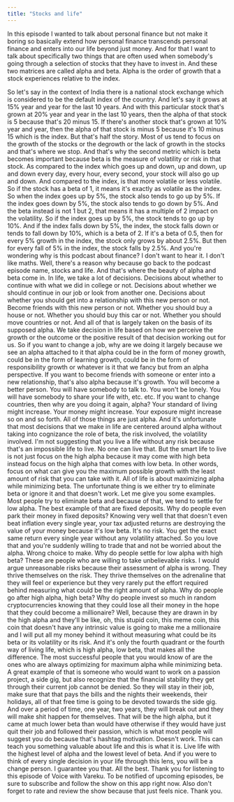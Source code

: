 ```yaml
---
title: "Stocks and life"
---
```

In this episode I wanted to talk about personal finance but not make it boring so basically extend how personal finance transcends personal finance and enters into our life beyond just money. And for that I want to talk about specifically two things that are often used when somebody's going through a selection of stocks that they have to invest in. And these two matrices are called alpha and beta. Alpha is the order of growth that a stock experiences relative to the index. 

So let's say in the context of India there is a national stock exchange which is considered to be the default index of the country. And let's say it grows at 15% year and year for the last 10 years. And with this particular stock that's grown at 20% year and year in the last 10 years, then the alpha of that stock is 5 because that's 20 minus 15. If there's another stock that's grown at 10% year and year, then the alpha of that stock is minus 5 because it's 10 minus 15 which is the index. But that's half the story. Most of us tend to focus on the growth of the stocks or the degrowth or the lack of growth in the stocks and that's where we stop. And that's why the second metric which is beta becomes important because beta is the measure of volatility or risk in that stock. As compared to the index which goes up and down, up and down, up and down every day, every hour, every second, your stock will also go up and down. And compared to the index, is that more volatile or less volatile. So if the stock has a beta of 1, it means it's exactly as volatile as the index. So when the index goes up by 5%, the stock also tends to go up by 5%. If the index goes down by 5%, the stock also tends to go down by 5%. And the beta instead is not 1 but 2, that means it has a multiple of 2 impact on the volatility. So if the index goes up by 5%, the stock tends to go up by 10%. And if the index falls down by 5%, the index, the stock falls down or tends to fall down by 10%, which is a beta of 2. If it's a beta of 0.5, then for every 5% growth in the index, the stock only grows by about 2.5%. But then for every fall of 5% in the index, the stock falls by 2.5%. And you're wondering why is this podcast about finance? I don't want to hear it. I don't like maths. Well, there's a reason why because go back to the podcast episode name, stocks and life. And that's where the beauty of alpha and beta come in. In life, we take a lot of decisions. Decisions about whether to continue with what we did in college or not. Decisions about whether we should continue in our job or look from another one. Decisions about whether you should get into a relationship with this new person or not. Become friends with this new person or not. Whether you should buy a house or not. Whether you should buy this car or not. Whether you should move countries or not. And all of that is largely taken on the basis of its supposed alpha. We take decision in life based on how we perceive the growth or the outcome or the positive result of that decision working out for us. So if you want to change a job, why are we doing it largely because we see an alpha attached to it that alpha could be in the form of money growth, could be in the form of learning growth, could be in the form of responsibility growth or whatever is it that we fancy but from an alpha perspective. If you want to become friends with someone or enter into a new relationship, that's also alpha because it's growth. You will become a better person. You will have somebody to talk to. You won't be lonely. You will have somebody to share your life with, etc. etc. If you want to change countries, then why are you doing it again, alpha? Your standard of living might increase. Your money might increase. Your exposure might increase so on and so forth. All of those things are just alpha. And it's unfortunate that most decisions that we make in life are centered around alpha without taking into cognizance the role of beta, the risk involved, the volatility involved. I'm not suggesting that you live a life without any risk because that's an impossible life to live. No one can live that. But the smart life to live is not just focus on the high alpha because it may come with high beta instead focus on the high alpha that comes with low beta. In other words, focus on what can give you the maximum possible growth with the least amount of risk that you can take with it. All of life is about maximizing alpha while minimizing beta. The unfortunate thing is we either try to eliminate beta or ignore it and that doesn't work. Let me give you some examples. Most people try to eliminate beta and because of that, we tend to settle for low alpha. The best example of that are fixed deposits. Why do people even park their money in fixed deposits? Knowing very well that that doesn't even beat inflation every single year, your tax adjusted returns are destroying the value of your money because it's low beta. It's no risk. You get the exact same return every single year without any volatility attached. So you love that and you're suddenly willing to trade that and not be worried about the alpha. Wrong choice to make. Why do people settle for low alpha with high beta? These are people who are willing to take unbelievable risks. I would argue unreasonable risks because their assessment of alpha is wrong. They thrive themselves on the risk. They thrive themselves on the adrenaline that they will feel or experience but they very rarely put the effort required behind measuring what could be the right amount of alpha. Why do people go after high alpha, high beta? Why do people invest so much in random cryptocurrencies knowing that they could lose all their money in the hope that they could become a millionaire? Well, because they are drawn in by the high alpha and they'll be like, oh, this stupid coin, this meme coin, this coin that doesn't have any intrinsic value is going to make me a millionaire and I will put all my money behind it without measuring what could be its beta or its volatility or its risk. And it's only the fourth quadrant or the fourth way of living life, which is high alpha, low beta, that makes all the difference. The most successful people that you would know of are the ones who are always optimizing for maximum alpha while minimizing beta. A great example of that is someone who would want to work on a passion project, a side gig, but also recognize that the financial stability they get through their current job cannot be denied. So they will stay in their job, make sure that that pays the bills and the nights their weekends, their holidays, all of that free time is going to be devoted towards the side gig. And over a period of time, one year, two years, they will break out and they will make shit happen for themselves. That will be the high alpha, but it came at much lower beta than would have otherwise if they would have just quit their job and followed their passion, which is what most people will suggest you do because that's hashtag motivation. Doesn't work. This can teach you something valuable about life and this is what it is. Live life with the highest level of alpha and the lowest level of beta. And if you were to think of every single decision in your life through this lens, you will be a change person. I guarantee you that. All the best. Thank you for listening to this episode of Voice with Vareku. To be notified of upcoming episodes, be sure to subscribe and follow the show on this app right now. Also don't forget to rate and review the show because that just feels nice. Thank you.